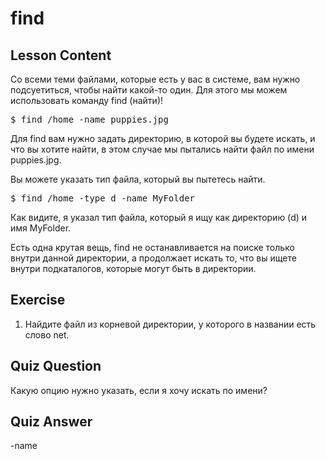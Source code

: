 # find

## Lesson Content

Со всеми теми файлами, которые есть у вас в системе, вам нужно подсуетиться, чтобы найти какой-то один. Для этого мы можем использовать команду find (найти)!

<pre>$ find /home -name puppies.jpg</pre>

Для find вам нужно задать директорию, в которой вы будете искать, и что вы хотите найти, в этом случае мы пытались найти файл по имени puppies.jpg.

Вы можете указать тип файла, который вы пытетесь найти.

<pre>$ find /home -type d -name MyFolder</pre>

Как видите, я указал тип файла, который я ищу как директорию (d) и имя MyFolder.

Есть одна крутая вещь, find не останавливается на поиске только внутри данной директории, а продолжает искать то, что вы ищете внутри подкаталогов, которые могут быть в директории.

## Exercise

<ol>
<li>Найдите файл из корневой директории, у которого в названии есть слово net.</li>
</ol>

## Quiz Question

Какую опцию нужно указать, если я хочу искать по имени?

## Quiz Answer

-name